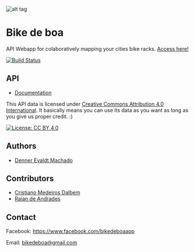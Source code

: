 
![alt tag](https://www.bikedeboa.com.br/apple-touch-icon.png)
# Bike de boa

API Webapp for colaboratively mapping your cities bike racks. <a href="https://www.bikedeboa.com.br" target="_blank">Access here!</a>

[![Build Status](https://travis-ci.org/dennerevaldt/bikedeboa-api.svg?branch=master)](https://travis-ci.org/dennerevaldt/bikedeboa-api)

## API

* [Documentation](https://bdb-api.herokuapp.com/v1/doc)

This API data is licensed under [Creative Commons Attribution 4.0 International](https://creativecommons.org/licenses/by/4.0/). It basically means you can use its data as you want as long as you give us proper credit. :)

[![License: CC BY 4.0](https://licensebuttons.net/l/by/4.0/80x15.png)](http://creativecommons.org/licenses/by/4.0/)


## Authors

* [Denner Evaldt Machado](https://github.com/dennerevaldt)

## Contributors

* [Cristiano Medeiros Dalbem](https://github.com/cmdalbem)
* [Raian de Andrades](https://github.com/RaianAndrades)

## Contact

Facebook: https://www.facebook.com/bikedeboaapp

Email: bikedeboa@gmail.com

